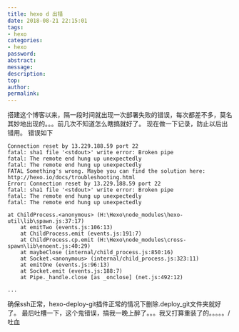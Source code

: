 ```yaml
---
title: hexo d 出错
date: 2018-08-21 22:15:01
tags:
- hexo
categories:
- hexo
password:
abstract:
message:
description:
top:
author:
permalink:
---
```


搭建这个博客以来，隔一段时间就出现一次部署失败的错误，每次都差不多，莫名其妙地出现的。。。前几次不知道怎么瞎搞就好了。
现在做一下记录，防止以后出错用。
错误如下
<!--more-->
```
Connection reset by 13.229.188.59 port 22
fatal: sha1 file '<stdout>' write error: Broken pipe
fatal: The remote end hung up unexpectedly
fatal: The remote end hung up unexpectedly
FATAL Something's wrong. Maybe you can find the solution here: http://hexo.io/docs/troubleshooting.html
Error: Connection reset by 13.229.188.59 port 22
fatal: sha1 file '<stdout>' write error: Broken pipe
fatal: The remote end hung up unexpectedly
fatal: The remote end hung up unexpectedly

at ChildProcess.<anonymous> (H:\Hexo\node_modules\hexo-util\lib\spawn.js:37:17)
    at emitTwo (events.js:106:13)
    at ChildProcess.emit (events.js:191:7)
    at ChildProcess.cp.emit (H:\Hexo\node_modules\cross-spawn\lib\enoent.js:40:29)
    at maybeClose (internal/child_process.js:850:16)
    at Socket.<anonymous> (internal/child_process.js:323:11)
    at emitOne (events.js:96:13)
    at Socket.emit (events.js:188:7)
    at Pipe._handle.close [as _onclose] (net.js:492:12)

...
```
确保ssh正常，hexo-deploy-git插件正常的情况下删除.deploy_git文件夹就好了。
最后吐槽一下，这个鬼错误，搞我一晚上醉了。。。我又打算重装了的。。。。。/吐血